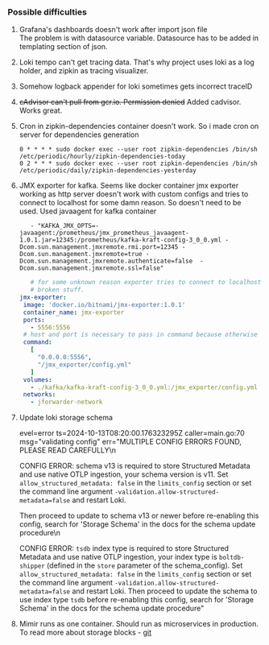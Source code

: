 ### Possible difficulties

1) Grafana's dashboards doesn't work after import json file    
   The problem is with datasource variable. Datasource has to be added in templating section of
   json.
2) Loki tempo can't get tracing data. That's why project uses loki as a log holder, and zipkin as
   tracing visualizer.
3) Somehow logback appender for loki sometimes gets incorrect traceID
4) ~~cAdvisor can't pull from gcr.io. Permission denied~~ Added cadvisor. Works great.
5) Cron in zipkin-dependencies container doesn't work. So i made cron on server for dependencies
   generation
   ```cronexp
   0 * * * * sudo docker exec --user root zipkin-dependencies /bin/sh /etc/periodic/hourly/zipkin-dependencies-today
   0 2 * * * sudo docker exec --user root zipkin-dependencies /bin/sh /etc/periodic/daily/zipkin-dependencies-yesterday
   ```
6) JMX exporter for kafka. Seems like docker container jmx exporter working as http server doesn't work with custom configs and tries to connect to localhost for some damn reason. So doesn't need to be used. Used javaagent for kafka container 
   ```docker
      - "KAFKA_JMX_OPTS=-javaagent:/prometheus/jmx_prometheus_javaagent-1.0.1.jar=12345:/prometheus/kafka-kraft-config-3_0_0.yml -Dcom.sun.management.jmxremote.rmi.port=12345 -Dcom.sun.management.jmxremote=true -Dcom.sun.management.jmxremote.authenticate=false  -Dcom.sun.management.jmxremote.ssl=false"
   ```

   ```yml
      # for some unknown reason exporter tries to connect to localhost even if you define hostPort in config.yml.
      # broken stuff.
   jmx-exporter:
    image: 'docker.io/bitnami/jmx-exporter:1.0.1'
    container_name: jmx-exporter
    ports:
      - 5556:5556
    # host and port is necessary to pass in command because otherwise agent can't connect to localhost
    command:
      [
        "0.0.0.0:5556",
        "/jmx_exporter/config.yml"
      ]
    volumes:
      - ./kafka/kafka-kraft-config-3_0_0.yml:/jmx_exporter/config.yml
    networks:
      - jforwarder-network
   ```


7) Update loki storage schema

   evel=error ts=2024-10-13T08:20:00.176323295Z caller=main.go:70 msg="validating config" err="MULTIPLE CONFIG ERRORS FOUND, PLEASE READ CAREFULLY\n
   
   CONFIG ERROR: schema v13 is required to store Structured Metadata and use native OTLP ingestion, your schema version is v11. Set `allow_structured_metadata: false` in the `limits_config` section or set the command line argument `-validation.allow-structured-metadata=false` and restart Loki. 
   
   Then proceed to update to schema v13 or newer before re-enabling this config, search for 'Storage Schema' in the docs for the schema update procedure\n
   
   CONFIG ERROR: `tsdb` index type is required to store Structured Metadata and use native OTLP ingestion, your index type is `boltdb-shipper` (defined in the `store` parameter of the schema_config). Set `allow_structured_metadata: false` in the `limits_config` section or set the command line argument `-validation.allow-structured-metadata=false` and restart Loki. Then proceed to update the schema to use index type `tsdb` before re-enabling this config, search for 'Storage Schema' in the docs for the schema update procedure"

8) Mimir runs as one container. Should run as microservices in production. 
   To read more about storage blocks - [git](https://github.com/grafana/mimir/discussions/4187)